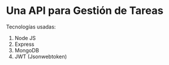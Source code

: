 # Una API para Gestión de Tareas

Tecnologías usadas:
1. Node JS
2. Express
3. MongoDB
4. JWT (Jsonwebtoken)
